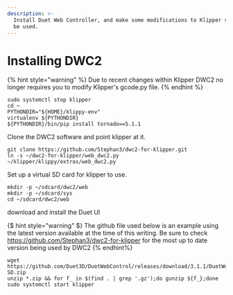 ```yaml
---
description: >-
  Install Duet Web Controller, and make some modifications to Klipper so it can
  be used.
---
```


# Installing DWC2

{% hint style="warning" %}
Due to recent changes within Klipper DWC2 no longer requires you to modify Klipper's gcode.py file.
{% endhint %}

```text
sudo systemctl stop klipper
cd ~
PYTHONDIR="${HOME}/klippy-env"
virtualenv ${PYTHONDIR}
${PYTHONDIR}/bin/pip install tornado==5.1.1
```

Clone the DWC2 software and point klipper at it.

```text
git clone https://github.com/Stephan3/dwc2-for-klipper.git
ln -s ~/dwc2-for-klipper/web_dwc2.py ~/klipper/klippy/extras/web_dwc2.py
```

Set up a virtual SD card for klipper to use.

```text
mkdir -p ~/sdcard/dwc2/web
mkdir -p ~/sdcard/sys
cd ~/sdcard/dwc2/web
```

download and install the Duet UI

{$ hint style="warning" $}
The github file used below is an example using the latest version available at the time of this writing.
Be sure to check https://github.com/Stephan3/dwc2-for-klipper for the most up to date version being used by DWC2
{% endhint%}

```text
wget https://github.com/Duet3D/DuetWebControl/releases/download/3.1.1/DuetWebControl-SD.zip
unzip *.zip && for f_ in $(find . | grep '.gz');do gunzip ${f_};done
sudo systemctl start klipper
```
